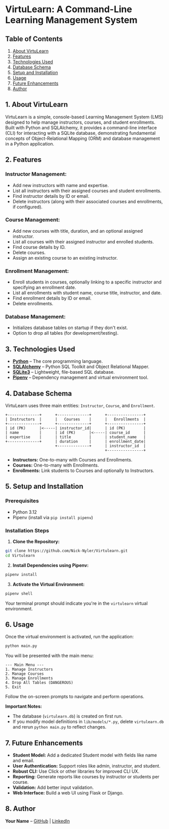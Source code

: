 # VirtuLearn: A Command-Line Learning Management System

## Table of Contents
1. [About VirtuLearn](#1-about-virtulearn)
2. [Features](#2-features)
3. [Technologies Used](#3-technologies-used)
4. [Database Schema](#4-database-schema)
5. [Setup and Installation](#5-setup-and-installation)
6. [Usage](#6-usage)
7. [Future Enhancements](#7-future-enhancements)
8. [Author](#9-author)

## 1. About VirtuLearn

VirtuLearn is a simple, console-based Learning Management System (LMS) designed to help manage instructors, courses, and student enrollments. Built with Python and SQLAlchemy, it provides a command-line interface (CLI) for interacting with a SQLite database, demonstrating fundamental concepts of Object-Relational Mapping (ORM) and database management in a Python application.

## 2. Features

### Instructor Management:
- Add new instructors with name and expertise.
- List all instructors with their assigned courses and student enrollments.
- Find instructor details by ID or email.
- Delete instructors (along with their associated courses and enrollments, if configured).

### Course Management:
- Add new courses with title, duration, and an optional assigned instructor.
- List all courses with their assigned instructor and enrolled students.
- Find course details by ID.
- Delete courses.
- Assign an existing course to an existing instructor.

### Enrollment Management:
- Enroll students in courses, optionally linking to a specific instructor and specifying an enrollment date.
- List all enrollments with student name, course title, instructor, and date.
- Find enrollment details by ID or email.
- Delete enrollments.

### Database Management:
- Initializes database tables on startup if they don't exist.
- Option to drop all tables (for development/testing).

## 3. Technologies Used

- **[Python](https://www.python.org/)** – The core programming language.
- **[SQLAlchemy](https://www.sqlalchemy.org/)** – Python SQL Toolkit and Object Relational Mapper.
- **[SQLite3](https://www.sqlite.org/)** – Lightweight, file-based SQL database.
- **[Pipenv](https://pipenv.pypa.io/en/latest/)** – Dependency management and virtual environment tool.

## 4. Database Schema

VirtuLearn uses three main entities: `Instructor`, `Course`, and `Enrollment`.

```
+--------------+      +--------------+      +----------------+
| Instructors  |      |   Courses    |      |   Enrollments  |
+--------------+      +--------------+      +----------------+
| id (PK)      |<-----| instructor_id|      | id (PK)        |
| name         |      | id (PK)      |<-----| course_id      |
| expertise    |      | title        |      | student_name   |
+--------------+      | duration     |      | enrollment_date|
                      +--------------+      | instructor_id  |
                                            +----------------+
```

- **Instructors:** One-to-many with Courses and Enrollments.
- **Courses:** One-to-many with Enrollments.
- **Enrollments:** Link students to Courses and optionally to Instructors.

## 5. Setup and Installation

### Prerequisites

- Python 3.12
- Pipenv (install via `pip install pipenv`)

### Installation Steps

1. **Clone the Repository:**

```bash
git clone https://github.com/Nick-Nyler/Virtulearn.git
cd Virtulearn
```

2. **Install Dependencies using Pipenv:**

```bash
pipenv install
```

3. **Activate the Virtual Environment:**

```bash
pipenv shell
```

Your terminal prompt should indicate you're in the `virtulearn` virtual environment.

## 6. Usage

Once the virtual environment is activated, run the application:

```bash
python main.py
```

You will be presented with the main menu:

```
--- Main Menu ---
1. Manage Instructors
2. Manage Courses
3. Manage Enrollments
4. Drop All Tables (DANGEROUS)
5. Exit
```

Follow the on-screen prompts to navigate and perform operations.

**Important Notes:**
- The database (`virtulearn.db`) is created on first run.
- If you modify model definitions in `lib/models/*.py`, delete `virtulearn.db` and rerun `python main.py` to reflect changes.

## 7. Future Enhancements

- **Student Model:** Add a dedicated Student model with fields like name and email.
- **User Authentication:** Support roles like admin, instructor, and student.
- **Robust CLI:** Use Click or other libraries for improved CLI UX.
- **Reporting:** Generate reports like courses by instructor or students per course.
- **Validation:** Add better input validation.
- **Web Interface:** Build a web UI using Flask or Django.

## 8. Author

**Your Name** – [GitHub](https://github.com/Nick-Nyler) | [LinkedIn](https://www.linkedin.com/in/nixon-ochieng-a9a623218)